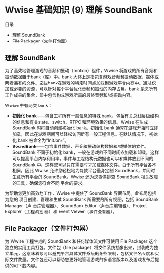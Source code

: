 # Wwise 基础知识 (9) 理解 SoundBank

目录

- 理解 SoundBank- File Packager（文件打包器）

## 理解 SoundBank为了高效地管理游戏的音频和振动（motion）组件，Wwise 将游戏的所有音频和振动数据置于bank（库）中。bank 大体上是指包含游戏音频和振动数据、媒体或两者兼有的文件。这些bank在游戏的特定时间点加载到游戏平台内存中。通过仅加载必要的资源，可以针对每个平台优化音频和振动的内存占用。bank 是您所有工作成果的集合，其中包含构成游戏所需的最终音频和/或振动内容。Wwise 中有两类 bank：
- **初始化 bank**——包含工程所有一般信息的特殊 bank，包括有关总线层级结构的信息和有关state、switch、RTPC 和环境效果的信息。Wwise 在生成 SoundBank 时将自动创建初始化 bank。初始化 bank 通常在游戏开始时立即加载，因此在游戏期间可以轻松访问所有一般工程信息。在默认情况下，初始化 bank 被命名为“Init.bnk”。- **SoundBank**——包含事件数据、声音和振动结构数据和/或媒体的文件。SoundBank不同于初始化 bank，一般在游戏的不同时间点加载和卸载，这样可以提高平台内存利用率。事件与工程结构元数据也可以和媒体放到不同的 SoundBank 中，这样您可以只在需要时才加载媒体文件。由于所有平台各不相同，因此Wwise 允许您轻松地为每款平台量身定制 SoundBank，并同时生成所有平台的 SoundBank。Wwise 还为您提供排查 SoundBank 相关故障的工具，确保您符合不同平台的要求。
为帮助您更加高效地工作，Wwise 中提供了 SoundBank 界面布局。此布局包括为您的项目创建、管理和生成 SoundBank 所需要的所有视图，包括 SoundBank Manager（声音库管理器）、SoundBank Editor（声音库编辑器）、Project Explorer（工程浏览
器）和 Event Viewer（事件查看器）。
## File Packager（文件打包器）
为 Wwise 工程生成的 SoundBank 和任何媒体流文件可使用 File Packager 这个独立的实用工具打包。文件包（file package）将文件系统抽象出来，封装成为独立单元，这意味着您可以避免平台具体文件系统的某些限制，包括文件名长度和实际文件数量。文件包还可以帮助您更好地管理游戏的多语言版本以及游戏发布后提供的可下载内容。